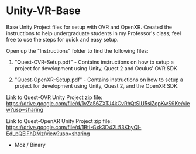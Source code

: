 # Unity-VR-Base
 Base Unity Project files for setup with OVR and OpenXR. Created the instructions to help undergraduate students in my Professor's class; feel free to use the steps for quick and easy setup.

Open up the "Instructions" folder to find the following files:

1. "Quest-OVR-Setup.pdf" - Contains instructions on how to setup a project for development using Unity, Quest 2 and Oculus' OVR SDK

2. "Quest-OpenXR-Setup.pdf" - Contains instructions on how to setup a project for development using Unity, Quest 2, and the OpenXR SDK.
	
Link to Quest-OVR Unity Project zip file: https://drive.google.com/file/d/1vZa56ZXTJ4kCvRhQtSIU5siZopKwS9Ke/view?usp=sharing

Link to Quest-OpenXR Unity Project zip file: https://drive.google.com/file/d/1BtI-Gxk3D42L53KbyQl-EdLpQElFhDMz/view?usp=sharing

- Moz / Binary



